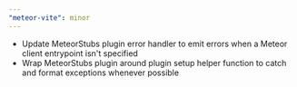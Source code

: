 ```yaml
---
"meteor-vite": minor
---
```


- Update MeteorStubs plugin error handler to emit errors when a Meteor client entrypoint isn't specified
- Wrap MeteorStubs plugin around plugin setup helper function to catch and format exceptions whenever possible
